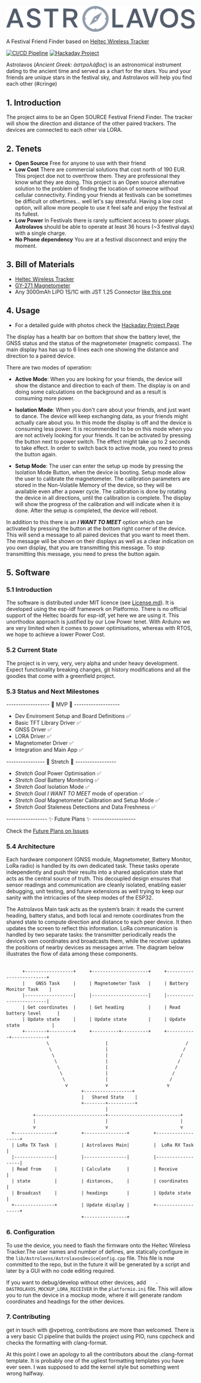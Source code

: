 ![Astrolavos Logo](assets/Astrolavos.svg)

A Festival Friend Finder based on [Heltec Wireless Tracker](https://heltec.org/project/wireless-tracker/)

[![CI/CD Pipeline](https://github.com/vpetrog/astrolavos/actions/workflows/ci.yml/badge.svg?branch=main)](https://github.com/vpetrog/astrolavos/actions/workflows/ci.yml) [![Hackaday Project](https://img.shields.io/badge/Hackaday-Project-blue)](https://hackaday.io/project/203354-astrolavos)

Astrolavos (*Ancient Greek: ἀστρολάβος*) is an astronomical instrument dating to the ancient time and served as a chart for the stars.
You and your friends are unique stars in the festival sky, and Astrolavos will help you find each other (#cringe)


## 1. Introduction
The project aims to be an Open SOURCE Festival Friend Finder. The tracker will show the direction and distance of the other paired trackers. The devices are connected to each other via LORA.

## 2. Tenets
- **Open Source** Free for anyone to use with their friend
- **Low Cost** There are commercial solutions that cost north of 190 EUR. This project doe not to overthrow them. They are professional they know what they are doing. This project is an Open source alternative solution to the problem of finding the location of someone without cellular connectivity. Finding your friends at festivals can be sometimes be difficult or othertimes... well let's say stressful. Having a low cost option, will allow more people to use it feel safe and enjoy the festival at its fullest.
- **Low Power** In Festivals there is rarely sufficient access to power plugs. **Astrolavos** should be able to operate at least 36 hours (~3 festival days) with a single charge.
- **No Phone dependency** You are at a festival disconnect and enjoy the moment.

## 3. Bill of Materials
- [Heltec Wireless Tracker](https://heltec.org/project/wireless-tracker/)
- [GY-271 Magnetometer](https://www.az-delivery.de/en/products/gy-271-kompassmodul-kompass-magnet-sensor-fuer-arduino-und-raspberry-pi?variant=18912984432736)
- Any 3000mAh  LiPO 1S/1C with JST 1.25 Connector [like this one](https://www.amazon.de/-/en/dp/B0F18ST3K5?ref=ppx_yo2ov_dt_b_fed_asin_title)

## 4. Usage

* For a detailed guide with photos check the [Hackaday Project Page](https://hackaday.io/project/203354-astrolavos)

The display has a health bar on bottom that show the battery level, the GNSS status and the status of the magnetometer (magnetic compass). The main display has has up to 6 lines each one showing the distance and direction to a paired device.

There are two modes of operation:

- **Active Mode**: When you are looking for your friends, the device will show the distance and direction to each of them. The display is on and doing some calculations on the background and as a result is consuming more power.

- **Isolation Mode**: When you don't care about your friends, and just want to dance. The device will keep exchanging data, as your friends might actually care about you. In this mode the display is off and the device is consuming less power. It is recommended to be on this mode when you are not actively looking for your friends. It can be activated by pressing the button  next to power switch. The effect might take up to 2 seconds to take effect. In order to switch back to active mode, you need to press the button again.

- **Setup Mode**: The user can enter the setup up mode by pressing the Isolation Mode Button, when the device is booting. Setup mode allow the user to calibrate the magnetometer. The calibration parameters are stored in the Non-Volatile Memory of the device, so they will be available even after a power cycle. The calibration is done by rotating the device in all directions, until the calibration is complete. The display will show the progress of the calibration and will indicate when it is done. After the setup is completed, the device will reboot.

In addition to this there is an ***I WANT TO MEET*** option which can be activated by pressing the button at the bottom right corner of the device. This will send a message to all paired devices that you want to meet them. The message will be shown on their displays as well as a clear indication on you own display, that you are transmitting this message. To stop transmitting this message, you need to press the button again.


## 5. Software

### 5.1 Introduction
The software is distributed under MIT licence (see [License.md](License.md)). It is developed using the esp-idf framework on Platformio. There is no official support of the Heltec boards for esp-idf, yet here we are using it. This unorthodox approach is justified by our Low Power tenet. With Arduino we are very limited when it comes to power optimisations, whereas with RTOS, we hope to achieve a lower Power Cost.

### 5.2 Current State
The project is in very, very, very alpha and under heavy development. Expect functionality breaking changes, git history modifications and all the goodies that come with a greenfield project.

### 5.3 Status and Next Milestones
------------------ 🚀 MVP 🚀 -------------------
- Dev Enviroment Setup and Board Definitions ✅
- Basic TFT Library Driver ✅
- GNSS Driver ✅
- LORA Driver ✅
- Magnetometer Driver ✅
- Integration and Main App ✅

---------------- 🎯 Stretch 🎯 -----------------
- *Stretch Goal* Power Optimisation ✅
- *Stretch Goal* Battery Monitoring ✅
- *Stretch Goal* Isolation Mode ✅
- *Stretch Goal* *I WANT TO MEET* mode of operation ✅
- *Stretch Goal* Magnetometer Calibration and Setup Mode ✅
- *Stretch Goal* Staleness Detections and Data Freshness ✅

----------------- ✨ Future Plans ✨ ------------------

Check the [Future Plans on Issues](https://github.com/vpetrog/astrolavos/issues?q=is%3Aissue%20state%3Aopen%20label%3Aenhancement)

### 5.4 Architecture
Each hardware component (GNSS module, Magnetometer, Battery Monitor, LoRa radio) is handled by its own dedicated task. These tasks operate independently and push their results into a shared application state that acts as the central source of truth. This decoupled design ensures that sensor readings and communication are cleanly isolated, enabling easier debugging, unit testing, and future extensions as well trying to keep our sanity with the intricacies of the sleep modes of the ESP32.

The Astrolavos Main task acts as the system’s brain: it reads the current heading, battery status, and both local and remote coordinates from the shared state to compute direction and distance to each peer device. It then updates the screen to reflect this information. LoRa communication is handled by two separate tasks: the transmitter periodically reads the device’s own coordinates and broadcasts them, while the receiver updates the positions of nearby devices as messages arrive. The diagram below illustrates the flow of data among these components.
```

      +------------------+     +---------------------+     +-------------------------+
      |    GNSS Task     |     | Magnetometer Task   |     | Battery Monitor Task    |
      |------------------|     |---------------------|     |-------------------------|
      | Get coordinates  |     | Get heading         |     | Read battery level      |
      | Update state     |     | Update state        |     | Update state            |
      +--------+---------+     +----------+----------+     +-----------+-------------+
               \                     |                             /
                \                    |                            /
                 \                   |                           /
                  \                  |                          /
                   \                 |                         /
                    \                |                        /
                     \               |                       /
                      v              v                      v
                            +------------------+
                            |   Shared State    |
                            +--------+----------+
                                     |
          +--------------------------+---------------------------+
          |                          |                           |
          v                          v                           v
  +---------------+         +----------------+         +-------------------+
  | LoRa TX Task  |         | Astrolavos Main|         |  LoRa RX Task     |
  |---------------|         |----------------|         |-------------------|
  | Read from     |         | Calculate      |         | Receive           |
  | state         |         | distances,     |         | coordinates       |
  | Broadcast     |         | headings       |         | Update state      |
  +---------------+         | Update display |         +-------------------+
                            +----------------+

```

### 6. Configuration
To use the device, you need to flash the firmware onto the Heltec Wireless Tracker.The user names and number of defines, are statically configure in the `lib/Astrolavos/AstrolavosDeviceConfig.cpp` file. This file is now committed to the repo, but in the future it will be generated by a script and later by a GUI with no code editing required.

If you want to debug/develop without other devices, add `	-DASTROLAVOS_MOCKUP_LORA_RECEIVER` in the `platformio.ini` file. This will allow you to run the device in a mockup mode, where it will generate random coordinates and headings for the other devices.

### 7. Contributing
get in touch with @vpetrog, contributions are more than welcomed. There is a very basic CI pipeline that builds the project using PIO, runs cppcheck and checks the formatting with clang-format.

At this point I owe an apology to all the contributors about the .clang-format template. It is probably one of the ugliest formatting templates you have ever seen. I was supposed to add the kernel style but something went wrong halfway.
